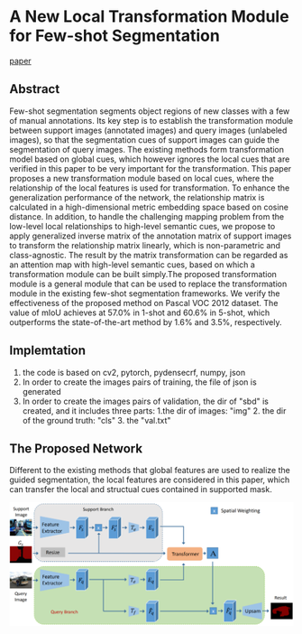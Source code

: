 
# A New Local Transformation Module for Few-shot Segmentation
[paper](https://arxiv.org/abs/1910.05886v1)
## Abstract
Few-shot segmentation segments object regions of new classes with a few of manual annotations. Its key step is to establish the transformation module between support images (annotated images) and query images (unlabeled images), so that the segmentation cues of support images can guide the segmentation of query images. The existing methods form transformation model based on global cues, which however ignores the local cues that are verified in this paper to be very important for the transformation. This paper proposes a new transformation module based on local cues, where the relationship of the local features is used for transformation. To enhance the generalization performance of the network, the relationship matrix is calculated in a high-dimensional metric embedding space based on cosine distance. In addition, to handle the challenging mapping problem from the low-level local relationships to high-level semantic cues, we propose to apply generalized inverse matrix of the annotation matrix of support images to transform the relationship matrix linearly, which is non-parametric and class-agnostic. The result by the matrix transformation can be regarded as an attention map with high-level semantic cues, based on which a transformation module can be built simply.The proposed transformation module is a general module that can be used to replace the transformation module in the existing few-shot segmentation frameworks. We verify the effectiveness of the proposed method on Pascal VOC 2012 dataset. The value of mIoU achieves at 57.0% in 1-shot and 60.6% in 5-shot, which outperforms the state-of-the-art method by 1.6% and 3.5%, respectively.
## Implemtation
1) the code is based on cv2, pytorch, pydensecrf, numpy, json
2) In order to create the images pairs of training, the file of json is generated
3) In order to create the images pairs of validation, the dir of  "sbd" is created, and it includes three parts: 
  1.the dir of images: "img" 2. the dir of the ground truth: "cls" 3. the "val.txt"
## The Proposed Network
Different to the existing methods that global features are used to realize the guided segmentation, the local features are considered in this paper, which can transfer the local and structual cues contained in supported mask.

![image](https://github.com/a-tree-one/local-transformer/blob/master/network.png)

